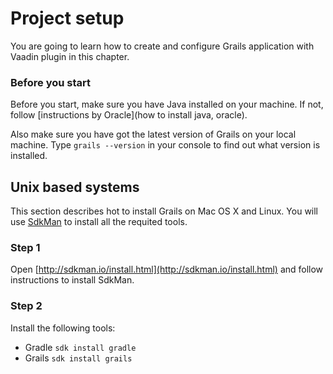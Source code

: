 # Project setup

You are going to learn how to create and configure Grails application with Vaadin plugin in this chapter.

### Before you start

Before you start, make sure you have Java installed on your machine. If not, follow [instructions by Oracle](how to install java, oracle).

Also make sure you have got the latest version of Grails on your local machine. Type `grails --version` in your console to find out what version is installed.

## Unix based systems

This section describes hot to install Grails on Mac OS X and Linux. You will use [SdkMan](http://sdkman.io/usage.html) to install all the requited tools. 

### Step 1

Open [http://sdkman.io/install.html](http://sdkman.io/install.html) and follow instructions to install SdkMan. 

### Step 2

Install the following tools: 
 - Gradle ```sdk install gradle```
 - Grails ```sdk install grails```




